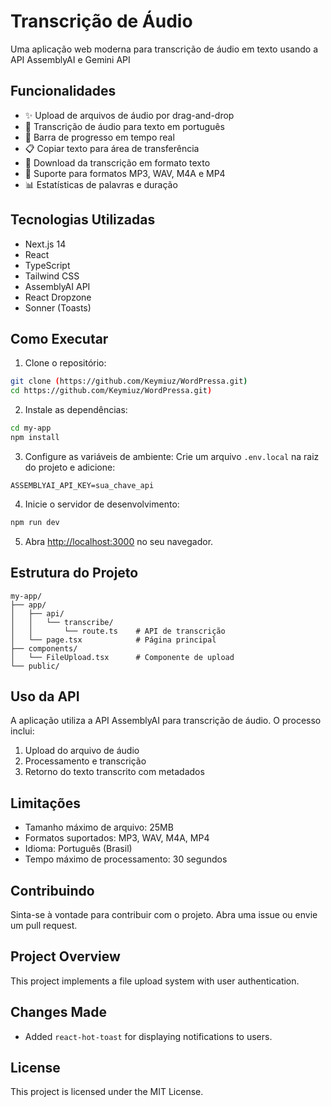 # Transcrição de Áudio

Uma aplicação web moderna para transcrição de áudio em texto usando a API AssemblyAI e Gemini API

## Funcionalidades

- ✨ Upload de arquivos de áudio por drag-and-drop
- 📝 Transcrição de áudio para texto em português
- 🔄 Barra de progresso em tempo real
- 📋 Copiar texto para área de transferência
- 💾 Download da transcrição em formato texto
- 🎯 Suporte para formatos MP3, WAV, M4A e MP4
- 📊 Estatísticas de palavras e duração

## Tecnologias Utilizadas

- Next.js 14
- React
- TypeScript
- Tailwind CSS
- AssemblyAI API
- React Dropzone
- Sonner (Toasts)

## Como Executar

1. Clone o repositório:
```bash
git clone (https://github.com/Keymiuz/WordPressa.git)
cd https://github.com/Keymiuz/WordPressa.git)
```

2. Instale as dependências:
```bash
cd my-app
npm install
```

3. Configure as variáveis de ambiente:
Crie um arquivo `.env.local` na raiz do projeto e adicione:
```
ASSEMBLYAI_API_KEY=sua_chave_api
```

4. Inicie o servidor de desenvolvimento:
```bash
npm run dev
```

5. Abra [http://localhost:3000](http://localhost:3000) no seu navegador.

## Estrutura do Projeto

```
my-app/
├── app/
│   ├── api/
│   │   └── transcribe/
│   │       └── route.ts    # API de transcrição
│   └── page.tsx            # Página principal
├── components/
│   └── FileUpload.tsx      # Componente de upload
└── public/
```

## Uso da API

A aplicação utiliza a API AssemblyAI para transcrição de áudio. O processo inclui:

1. Upload do arquivo de áudio
2. Processamento e transcrição
3. Retorno do texto transcrito com metadados

## Limitações

- Tamanho máximo de arquivo: 25MB
- Formatos suportados: MP3, WAV, M4A, MP4
- Idioma: Português (Brasil)
- Tempo máximo de processamento: 30 segundos

## Contribuindo

Sinta-se à vontade para contribuir com o projeto. Abra uma issue ou envie um pull request.

## Project Overview

This project implements a file upload system with user authentication.

## Changes Made
- Added `react-hot-toast` for displaying notifications to users.

## License

This project is licensed under the MIT License.

